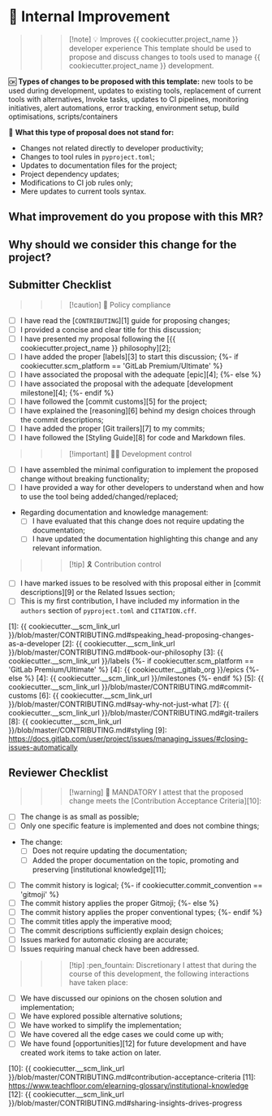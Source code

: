 # :bullettrain_side: Internal Improvement

>>> [!note] :bulb: Improves {{ cookiecutter.project_name }} developer experience
This template should be used to propose and discuss changes to tools used to manage {{ cookiecutter.project_name }} development.

:ok: **Types of changes to be proposed with this template:** new tools to be used during development, updates to existing tools, replacement of current tools with alternatives, Invoke tasks, updates to CI pipelines, monitoring initiatives, alert automations, error tracking, environment setup, build optimisations, scripts/containers

:no_good: **What this type of proposal does not stand for:**

- Changes not related directly to developer productivity;
- Changes to tool rules in `pyproject.toml`;
- Updates to documentation files for the project;
- Project dependency updates;
- Modifications to CI job rules only;
- Mere updates to current tools syntax.
>>>

## What improvement do you propose with this MR?

<!-- Describe WHAT your proposal refers to, with as much detail as possible -->

## Why should we consider this change for the project?

<!--
  Defend the reasons why this improvement is important moving forward
  What is the motivation for proposing the improvement in question?
  What benefits does it bring to developers?
  What would be considered a successful outcome for this development from your perspective?

  Feel free to bring some of your personal experience as a {{ cookiecutter.project_name }} developer to let us understand the circumstances that led to this proposal
-->

## Submitter Checklist

<!--
  Mark complying items as they are delivered with `[x]`
  Single out unnecessary or unworkable items with `[~]`
-->

>>> [!caution] :scroll: Policy compliance

- [ ] I have read the [`CONTRIBUTING`][1] guide for proposing changes;
- [ ] I provided a concise and clear title for this discussion;
- [ ] I have presented my proposal following the [{{ cookiecutter.project_name }} philosophy][2];
- [ ] I have added the proper [labels][3] to start this discussion;
{%- if cookiecutter.scm_platform == 'GitLab Premium/Ultimate' %}
- [ ] I have associated the proposal with the adequate [epic][4];
{%- else %}
- [ ] I have associated the proposal with the adequate [development milestone][4];
{%- endif %}
- [ ] I have followed the [commit customs][5] for the project;
- [ ] I have explained the [reasoning][6] behind my design choices through the commit descriptions;
- [ ] I have added the proper [Git trailers][7] to my commits;
- [ ] I have followed the [Styling Guide][8] for code and Markdown files.
>>>

>>> [!important] :technologist: Development control

- [ ] I have assembled the minimal configuration to implement the proposed change without breaking functionality;
- [ ] I have provided a way for other developers to understand when and how to use the tool being added/changed/replaced;
- Regarding documentation and knowledge management: <!-- Pick only one -->
  - [ ] I have evaluated that this change does not require updating the documentation;
  - [ ] I have updated the documentation highlighting this change and any relevant information.
>>>

>>> [!tip] :reminder_ribbon: Contribution control

- [ ] I have marked issues to be resolved with this proposal either in [commit descriptions][9] or the Related Issues section;
- [ ] This is my first contribution, I have included my information in the `authors` section of `pyproject.toml` and `CITATION.cff`.
>>>

[1]: {{ cookiecutter.__scm_link_url }}/blob/master/CONTRIBUTING.md#speaking_head-proposing-changes-as-a-developer
[2]: {{ cookiecutter.__scm_link_url }}/blob/master/CONTRIBUTING.md#book-our-philosophy
[3]: {{ cookiecutter.__scm_link_url }}/labels
{%- if cookiecutter.scm_platform == 'GitLab Premium/Ultimate' %}
[4]: {{ cookiecutter.__gitlab_org }}/epics
{%- else %}
[4]: {{ cookiecutter.__scm_link_url }}/milestones
{%- endif %}
[5]: {{ cookiecutter.__scm_link_url }}/blob/master/CONTRIBUTING.md#commit-customs
[6]: {{ cookiecutter.__scm_link_url }}/blob/master/CONTRIBUTING.md#say-why-not-just-what
[7]: {{ cookiecutter.__scm_link_url }}/blob/master/CONTRIBUTING.md#git-trailers
[8]: {{ cookiecutter.__scm_link_url }}/blob/master/CONTRIBUTING.md#styling
[9]: https://docs.gitlab.com/user/project/issues/managing_issues/#closing-issues-automatically

## Reviewer Checklist

>>> [!warning] :passport_control: MANDATORY
I attest that the proposed change meets the [Contribution Acceptance Criteria][10]:

- [ ] The change is as small as possible;
- [ ] Only one specific feature is implemented and does not combine things;
- The change: <!-- Pick only one -->
  - [ ] Does not require updating the documentation;
  - [ ] Added the proper documentation on the topic, promoting and preserving [institutional knowledge][11];
- [ ] The commit history is logical;
{%- if cookiecutter.commit_convention == 'gitmoji' %}
- [ ] The commit history applies the proper Gitmoji;
{%- else %}
- [ ] The commit history applies the proper conventional types;
{%- endif %}
- [ ] The commit titles apply the imperative mood;
- [ ] The commit descriptions sufficiently explain design choices;
- [ ] Issues marked for automatic closing are accurate;
- [ ] Issues requiring manual check have been addressed.
>>>

>>> [!tip] :pen_fountain: Discretionary
I attest that during the course of this development, the following interactions have taken place:

- [ ] We have discussed our opinions on the chosen solution and implementation;
- [ ] We have explored possible alternative solutions;
- [ ] We have worked to simplify the implementation;
- [ ] We have covered all the edge cases we could come up with;
- [ ] We have found [opportunities][12] for future development and have created work items to take action on later.
>>>

[10]: {{ cookiecutter.__scm_link_url }}/blob/master/CONTRIBUTING.md#contribution-acceptance-criteria
[11]: https://www.teachfloor.com/elearning-glossary/institutional-knowledge
[12]: {{ cookiecutter.__scm_link_url }}/blob/master/CONTRIBUTING.md#sharing-insights-drives-progress
